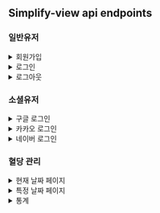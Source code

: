 ## Simplify-view api endpoints

### 일반유저
<details>
<summary>회원가입</summary>
<div markdown="1">

|method|url endpoint|help text|
|------|---|---|
|POST|http://52.78.93.9:8000/accounts/register/|회원가입|
```
{
    email: "dev@test.com",
    age_range: "20대",  # note: 10대 ~ 80대
    password: "greater eqaul than letter 8",
    password2": "password validation",
}
```
</div>
</details>

<details>
<summary>로그인</summary>
<div markdown="1">

|method|url endpoint|help text|
|------|---|---|
|POST|http://52.78.93.9:8000/accounts/login/|로그인|

```
{
    email: "dev@test.com",
    password: "key in password",
}
```
</div>
</details>

<details>
<summary>로그아웃</summary>
<div markdown="1">

|method|url endpoint|help text|
|------|---|---|
|POST|http://52.78.93.9:8000/accounts/logout/|로그아웃|
</div>
</details>

### 소셜유저
<details>
<summary>구글 로그인</summary>
<div markdown="1">

|method|url endpoint|help text|
|------|---|---|
|POST|http://52.78.93.9:8000//accounts/google/login-request/|구글 로그인|

```
{
    access_token: string
}
```
</div>
</details>

<details>
<summary>카카오 로그인</summary>
<div markdown="1">

|method|url endpoint|help text|
|------|---|---|
|POST|http://52.78.93.9:8000/accounts/kakao/login-request/|카카오 로그인|

```
{
    access_token: string
}
```
</div>
</details>


<details>
<summary>네이버 로그인</summary>
<div markdown="1">

|method|url endpoint|help text|
|------|---|---|
|POST|http://52.78.93.9:8000/accounts/naver/login-request/|네이버 로그인|

```
{
    access_token: string
}
```
</div>
</details>

### 혈당 관리
<details>
<summary>현재 날짜 페이지</summary>
<div markdown="1">

|method|url endpoint|help text|
|------|---|---|
|GET|http://52.78.93.9:8000/api/management/|현재 날짜 등록 정보 확인|
|GET|http://52.78.93.9:8000/api/management/feedback/|현재 날짜 메모 확인|
|PUT|http://52.78.93.9:8000/api/management/|현재 날짜 수치 등록(정확한 표기상 수정이 맞음, 0을 기본값으로 생성되기 때문)|
```
{
    "empty_stomach": 0,
    "before_morning": 0,
    "after_morning": 0,
    "before_lunch": 0,
    "after_lunch": 0,
    "before_evening": 0,
    "after_evening": 0,
}
```

|method|url endpoint|help text|
|------|---|---|
|PUT|http://52.78.93.9:8000/api/management/feedback/|현재 날짜 메모 등록(수정)|
```
{
    "content": "text"
}
```

|method|url endpoint|help text|
|------|---|---|
|DELETE|http://52.78.93.9:8000/api/management/|현재 날짜 등록 정보 삭제 -> 해당 기능은 잘 쓰이지 않는 기능으로 204 status code를 반환함|
|DELETE|http://52.78.93.9:8000/api/management/feedback/|현재 날짜 메모 정보 삭제|
</div>
</details>

<details>
<summary>특정 날짜 페이지</summary>
<div markdown="1">

|method|url endpoint|help text|
|------|---|---|
|GET|http://52.78.93.9:8000/api/management/{int:year}/{int:month}/{int:day}/|특정 날짜 등록 정보 확인|
```
{
    http://52.78.93.9:8000/api/management/23/11/27, 또는
    http://52.78.93.9:8000/api/management/2023/11/27

}
```
|method|url endpoint|help text|
|------|---|---|
|GET|http://52.78.93.9:8000/api/management/{int:year}/{int:month}/{int:day}/feedback/|특정 날짜 메모 정보 확인|
|PUT|http://52.78.93.9:8000/api/management/{int:year}/{int:month}/{int:day}/|특정 날짜 수치 등록(정확한 표기상 수정이 맞음, 0을 기본값으로 생성되기 때문)|
```
{
    "empty_stomach": 0,
    "before_morning": 0,
    "after_morning": 0,
    "before_lunch": 0,
    "after_lunch": 0,
    "before_evening": 0,
    "after_evening": 0,
}
```
|method|url endpoint|help text|
|------|---|---|
|PUT|http://52.78.93.9:8000/api/management/{int:year}/{int:month}/{int:day}/feedback/|특정 날짜 메모 정보 수정|
```
{
    "content": "text"
}
```
|method|url endpoint|help text|
|------|---|---|
|DELETE|http://52.78.93.9:8000/api/management/{int:year}/{int:month}/{int:day}/|특정 날짜 등록 정보 삭제 -> 해당 기능은 잘 쓰이지 않는 기능으로 204 status code를 반환함|
|DELETE|http://52.78.93.9:8000/api/management/{int:year}/{int:month}/{int:day}/feedback/|특정 날짜 메모 정보 삭제|
</div>
</details>

<details>
<summary>통계</summary>
<div markdown="1">

|method|url endpoint|help text|
|------|---|---|
|GET|http://52.78.93.9:8000/api/management/aggregate/week/|주간 수치 목록 확인|
|GET|http://52.78.93.9:8000/api/management/aggregate/month/|월간 수치 목록 확인|

</div>
</details>